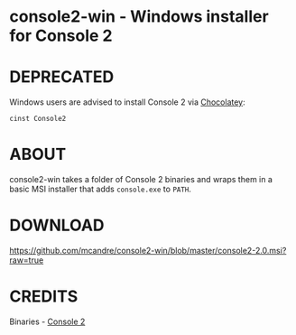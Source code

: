 # console2-win - Windows installer for Console 2

# DEPRECATED

Windows users are advised to install Console 2 via [Chocolatey](http://chocolatey.org/):

    cinst Console2

# ABOUT

console2-win takes a folder of Console 2 binaries and wraps them in a basic MSI installer that adds `console.exe` to `PATH`.

# DOWNLOAD

https://github.com/mcandre/console2-win/blob/master/console2-2.0.msi?raw=true

# CREDITS

Binaries - [Console 2](https://sourceforge.net/projects/console/)
